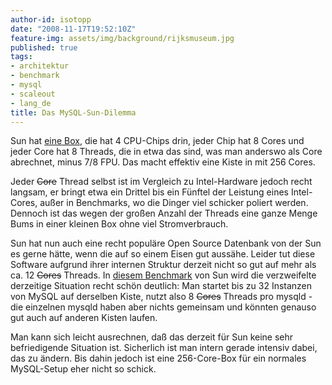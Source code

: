 ```yaml
---
author-id: isotopp
date: "2008-11-17T19:52:10Z"
feature-img: assets/img/background/rijksmuseum.jpg
published: true
tags:
- architektur
- benchmark
- mysql
- scaleout
- lang_de
title: Das MySQL-Sun-Dilemma
---
```


Sun hat 
[eine Box](http://catalog.sun.com/is-bin/INTERSHOP.enfinity/WFS/Sun_Catalogue-Sun_Catalogue_DE-Site/de_DE/-/EUR/ViewCatalog-Browse?CatalogCategoryID=ZXVIBe.d7kYAAAEZYYsJ0gWj),
die hat 4 CPU-Chips drin, jeder Chip hat 8 Cores und jeder Core hat 8 Threads, die in etwa das sind, was man anderswo als Core abrechnet, minus 7/8 FPU.
Das macht effektiv eine Kiste in mit 256 Cores.

Jeder <strike>Core</strike> Thread selbst ist im Vergleich zu Intel-Hardware jedoch recht langsam, er bringt etwa ein Drittel bis ein Fünftel der Leistung eines Intel-Cores, außer in Benchmarks, wo die Dinger viel schicker poliert werden.
Dennoch ist das wegen der großen Anzahl der Threads eine ganze Menge Bums in einer kleinen Box ohne viel Stromverbrauch.

Sun hat nun auch eine recht populäre Open Source Datenbank von der Sun es gerne hätte, wenn die auf so einem Eisen gut aussähe.
Leider tut diese Software aufgrund ihrer internen Struktur derzeit nicht so gut auf mehr als ca. 12 <strike>Cores</strike> Threads.
In 
[diesem Benchmark](http://blogs.sun.com/mrbenchmark/entry/scaling_mysql_on_a_256) 
von Sun wird die verzweifelte derzeitige Situation recht schön deutlich: 
Man startet bis zu 32 Instanzen von MySQL auf derselben Kiste, nutzt also 8 <strike>Cores</strike> Threads pro mysqld - die einzelnen mysqld haben aber nichts gemeinsam und könnten genauso gut auch auf anderen Kisten laufen.

Man kann sich leicht ausrechnen, daß das derzeit für Sun keine sehr befriedigende Situation ist. 
Sicherlich ist man intern gerade intensiv dabei, das zu ändern. 
Bis dahin jedoch ist eine 256-Core-Box für ein normales MySQL-Setup eher nicht so schick.
